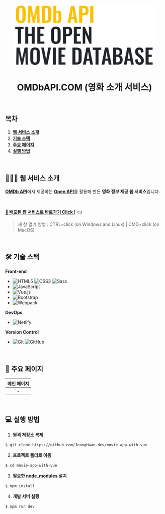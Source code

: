 <div align="center">
  <br />
  <img src="./readme_assets/omdb_title.png" alt="OMDb.com" height="200px" />
  <br />
  <h1>OMDbAPI.COM (영화 소개 서비스)</h1>
  <br />
</div>

## 목차

1. [**웹 서비스 소개**](#1)
2. [**기술 스택**](#2)
3. [**주요 페이지**](#3)
4. [**실행 방법**](#4)

<br />

<div id='1'></div>

## 💁🏻‍♂ 웹 서비스 소개

[**OMDb API**](http://www.omdbapi.com/)에서 제공하는 [**Open API**](http://www.omdbapi.com/)를 활용해 만든 **영화 정보 제공 웹 서비스**입니다.

<br />

[**🔗 배포된 웹 서비스로 바로가기 Click !**](https://adoring-varahamihira-59ab90.netlify.app/#/) 👈

> 새 창 열기 방법 : CTRL+click (on Windows and Linux) | CMD+click (on MacOS)

<br />

<div id='2'></div>

## 🛠 기술 스택

**Front-end**

- ![HTML5](https://img.shields.io/badge/-HTML5-E34F26?&style=flat-square&logo=html5&logoColor=white) ![CSS3](https://img.shields.io/badge/-CSS3-1572B6?&style=flat-square&logo=css3&logoColor=white) ![Sass](https://img.shields.io/badge/-Sass-CC6699?&style=flat-square&logo=sass&logoColor=white) 
- ![JavaScript](https://img.shields.io/badge/-JavaScript-F7DF1E?&style=flat-square&logo=javascript&logoColor=white)
- ![Vue.js](https://img.shields.io/badge/-Vue_js-4FC08D?&style=flat-square&logo=Vue.js&logoColor=white)
- ![Bootstrap](https://img.shields.io/badge/-Bootstrap-7952B3?&style=flat-square&logo=bootstrap&logoColor=white)   
- ![Webpack](https://img.shields.io/badge/-Webpack-8DD6F9?&style=flat-square&logo=webpack&logoColor=white)    

**DevOps**

- ![Netlify](https://img.shields.io/badge/-Netlify-00C7B7?&style=flat-square&logo=netlify&logoColor=white)

**Version Control**

- ![Git](https://img.shields.io/badge/-Git-F05032?&style=flat-square&logo=git&logoColor=white) ![GitHub](https://img.shields.io/badge/-GitHub-181717?&style=flat-square&logo=github&logoColor=white)

<br />

<div id='3'></div>

## 📄 주요 페이지

| 메인 페이지 |
| :---------: |
|      -      |

<br />

<div id='4'></div>

## 💻 실행 방법

1. **원격 저장소 복제**

```bash
$ git clone https://github.com/JeongHwan-dev/movie-app-with-vue
```

2. **프로젝트 폴더로 이동**

```bash
$ cd movie-app-with-vue
```

3. **필요한 node_modules 설치**

```bash
$ npm install
```

4. **개발 서버 실행**

```bash
$ npm run dev
```
